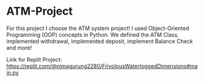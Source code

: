 # ATM-Project
For this project I choose the ATM system project! I used Object-Oriented Programming (OOP) concepts in Python. We defined the ATM Class, implemented withdrawal, implemented deposit, implement Balance Check and more! 


Link for Replit Project: https://replit.com/@nimagurung2280/FrivolousWaterloggedDimensions#main.py
